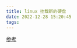 ```yaml
---
title: linux 挂载新的硬盘
date: 2022-12-28 15:20:45
tags:
---
```


[参考](https://blog.51cto.com/u_15105906/2840763)